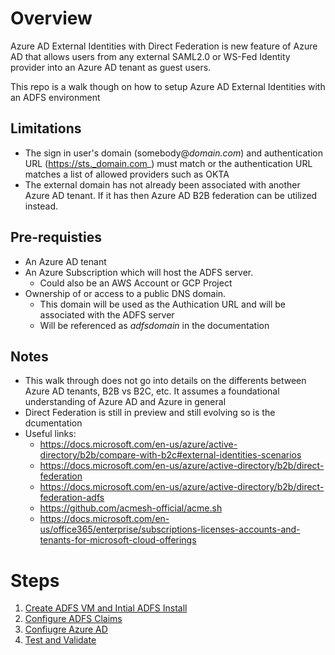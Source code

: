 # Overview
Azure AD External Identities with Direct Federation is new feature of Azure AD that allows users from any external SAML2.0 or WS-Fed Identity provider into an Azure AD tenant as guest users.

This repo is a walk though on how to setup Azure AD External Identities with an ADFS environment 

## Limitations 
* The sign in user's domain (somebody@_domain.com_) and authentication URL (https://sts._domain.com_) must match or the authentication URL matches a list of allowed providers such as OKTA
* The external domain has not already been associated with another Azure AD tenant. If it has then Azure AD B2B federation can be utilized instead. 

## Pre-requisties 
* An Azure AD tenant 
* An Azure Subscription which will host the ADFS server. 
    * Could also be an AWS Account or GCP Project
* Ownership of or access to a public DNS domain.  
    * This domain will be used as the Authication URL and will be associated with the ADFS server
    * Will be referenced as _adfsdomain_ in the documentation

## Notes
* This walk through does not go into details on the differents between Azure AD tenants, B2B vs B2C, etc. It assumes a foundational understanding of Azure AD and Azure in general 
* Direct Federation is still in preview and still evolving so is the dcumentation 
* Useful links:
    * https://docs.microsoft.com/en-us/azure/active-directory/b2b/compare-with-b2c#external-identities-scenarios
    * https://docs.microsoft.com/en-us/azure/active-directory/b2b/direct-federation
    * https://docs.microsoft.com/en-us/azure/active-directory/b2b/direct-federation-adfs
    * https://github.com/acmesh-official/acme.sh
    * https://docs.microsoft.com/en-us/office365/enterprise/subscriptions-licenses-accounts-and-tenants-for-microsoft-cloud-offerings

# Steps
1. [Create ADFS VM and Intial ADFS Install](./adfs-configuration.md)
2. [Configure ADFS Claims](./adfs-setup.md)
3. [Confiugre Azure AD](./azure-ad-confiugration.md)
4. [Test and Validate](./logon-experience.md)